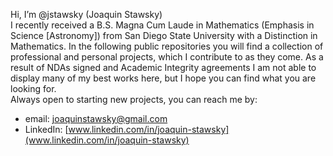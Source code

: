 Hi, I’m @jstawsky (Joaquin Stawsky)
<br>  I recently received a B.S. Magna Cum Laude in Mathematics (Emphasis in Science [Astronomy]) from San Diego State University with a Distinction in Mathematics. In the following public repositories you will find a collection of professional and personal projects, which I contribute to as they come. As a result of NDAs signed and Academic Integrity agreements I am not able to display many of my best works here, but I hope you can find what you are looking for.
</br>
Always open to starting new projects, you can reach me by:
- email: joaquinstawsky@gmail.com
- LinkedIn: [www.linkedin.com/in/joaquin-stawsky](www.linkedin.com/in/joaquin-stawsky)

<!---
jstawsky/jstawsky is a ✨ special ✨ repository because its `README.md` (this file) appears on your GitHub profile.
You can click the Preview link to take a look at your changes.
--->
